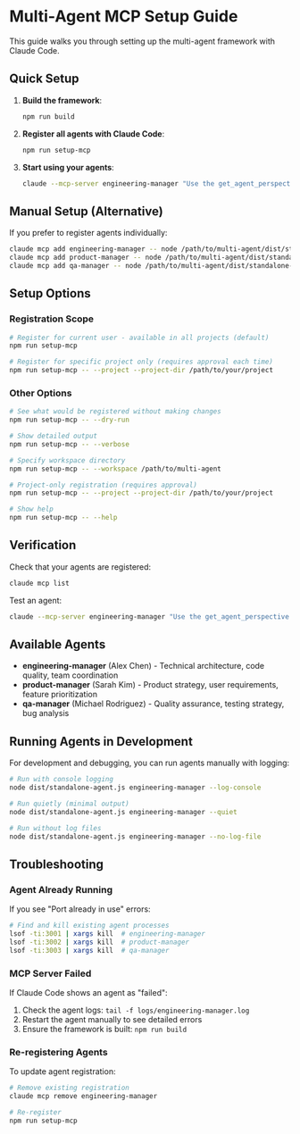 # Multi-Agent MCP Setup Guide

This guide walks you through setting up the multi-agent framework with Claude Code.

## Quick Setup

1. **Build the framework**:
   ```bash
   npm run build
   ```

2. **Register all agents with Claude Code**:
   ```bash
   npm run setup-mcp
   ```

3. **Start using your agents**:
   ```bash
   claude --mcp-server engineering-manager "Use the get_agent_perspective tool to introduce yourself"
   ```

## Manual Setup (Alternative)

If you prefer to register agents individually:

```bash
claude mcp add engineering-manager -- node /path/to/multi-agent/dist/standalone-agent.js engineering-manager
claude mcp add product-manager -- node /path/to/multi-agent/dist/standalone-agent.js product-manager  
claude mcp add qa-manager -- node /path/to/multi-agent/dist/standalone-agent.js qa-manager
```

## Setup Options

### Registration Scope

```bash
# Register for current user - available in all projects (default)
npm run setup-mcp

# Register for specific project only (requires approval each time)
npm run setup-mcp -- --project --project-dir /path/to/your/project
```

### Other Options

```bash
# See what would be registered without making changes
npm run setup-mcp -- --dry-run

# Show detailed output
npm run setup-mcp -- --verbose

# Specify workspace directory
npm run setup-mcp -- --workspace /path/to/multi-agent

# Project-only registration (requires approval)
npm run setup-mcp -- --project --project-dir /path/to/your/project

# Show help
npm run setup-mcp -- --help
```

## Verification

Check that your agents are registered:
```bash
claude mcp list
```

Test an agent:
```bash
claude --mcp-server engineering-manager "Use the get_agent_perspective tool to introduce yourself"
```

## Available Agents

- **engineering-manager** (Alex Chen) - Technical architecture, code quality, team coordination
- **product-manager** (Sarah Kim) - Product strategy, user requirements, feature prioritization  
- **qa-manager** (Michael Rodriguez) - Quality assurance, testing strategy, bug analysis

## Running Agents in Development

For development and debugging, you can run agents manually with logging:

```bash
# Run with console logging
node dist/standalone-agent.js engineering-manager --log-console

# Run quietly (minimal output)
node dist/standalone-agent.js engineering-manager --quiet

# Run without log files
node dist/standalone-agent.js engineering-manager --no-log-file
```

## Troubleshooting

### Agent Already Running
If you see "Port already in use" errors:
```bash
# Find and kill existing agent processes
lsof -ti:3001 | xargs kill  # engineering-manager
lsof -ti:3002 | xargs kill  # product-manager  
lsof -ti:3003 | xargs kill  # qa-manager
```

### MCP Server Failed
If Claude Code shows an agent as "failed":
1. Check the agent logs: `tail -f logs/engineering-manager.log`
2. Restart the agent manually to see detailed errors
3. Ensure the framework is built: `npm run build`

### Re-registering Agents
To update agent registration:
```bash
# Remove existing registration
claude mcp remove engineering-manager

# Re-register
npm run setup-mcp
```